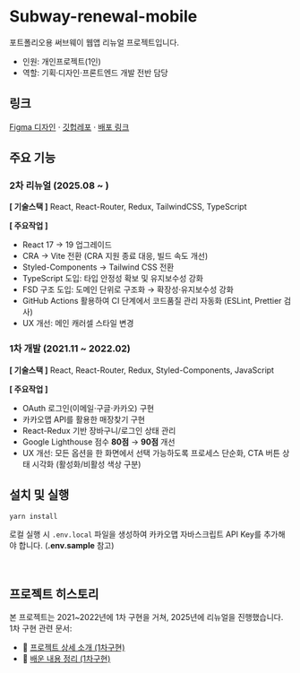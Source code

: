 # Subway-renewal-mobile

포트폴리오용 써브웨이 웹앱 리뉴얼 프로젝트입니다.

- 인원: 개인프로젝트(1인)
- 역할: 기획·디자인·프론트엔드 개발 전반 담당

## 링크

[Figma 디자인](https://www.figma.com/design/5dXjJo6Bb9yCzm6oKcefEa/%EC%8D%A8%EB%B8%8C%EC%9B%A8%EC%9D%B4-%EA%B0%84%ED%8E%B8%EC%A3%BC%EB%AC%B8%EC%9B%B9--%EB%AA%A8%EB%B0%94%EC%9D%BC-?node-id=0-1&t=T4iO4obpLMsJXUsx-1) · [깃헙레포](https://github.com/sukyoungshin/subway-renewal-mobile/tree/master) · [배포 링크](https://subway-renewal-mobile.netlify.app/)

## 주요 기능

### 2차 리뉴얼 (2025.08 ~ )

**[ 기술스택 ]** React, React-Router, Redux, TailwindCSS, TypeScript<br/>

**[ 주요작업 ]**

- React 17 → 19 업그레이드
- CRA → Vite 전환 (CRA 지원 종료 대응, 빌드 속도 개선)
- Styled-Components → Tailwind CSS 전환
- TypeScript 도입: 타입 안정성 확보 및 유지보수성 강화
- FSD 구조 도입: 도메인 단위로 구조화 → 확장성·유지보수성 강화
- GitHub Actions 활용하여 CI 단계에서 코드품질 관리 자동화 (ESLint, Prettier 검사)
- UX 개선: 메인 캐러셀 스타일 변경

### 1차 개발 (2021.11 ~ 2022.02)

**[ 기술스택 ]** React, React-Router, Redux, Styled-Components, JavaScript<br/>

**[ 주요작업 ]**

- OAuth 로그인(이메일·구글·카카오) 구현
- 카카오맵 API를 활용한 매장찾기 구현
- React-Redux 기반 장바구니/로그인 상태 관리
- Google Lighthouse 점수 **80점** → **90점** 개선
- UX 개선: 모든 옵션을 한 화면에서 선택 가능하도록 프로세스 단순화, CTA 버튼 상태 시각화 (활성화/비활성 색상 구분)
  <br/>

## 설치 및 실행

```bash
yarn install
```

로컬 실행 시 `.env.local` 파일을 생성하여 카카오맵 자바스크립트 API Key를 추가해야 합니다. (**.env.sample** 참고)

<br/>

## 프로젝트 히스토리

본 프로젝트는 2021~2022년에 1차 구현을 거쳐, 2025년에 리뉴얼을 진행했습니다. <br/>
1차 구현 관련 문서:

- 📄 [프로젝트 상세 소개 (1차구현)](https://www.notion.so/f87299ddf4fa471a9def39386c7492ea)
- 📝 [배운 내용 정리 (1차구현)](https://github.com/sukyoungshin/TIL/blob/main/Note/subway-renewal-mobile.md)
